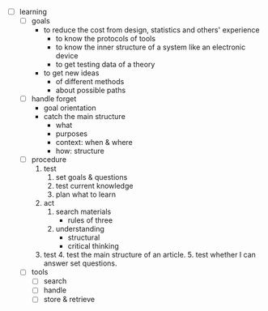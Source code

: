 - [ ] learning
	- [ ] goals
		- to reduce the cost from design, statistics and others' experience
			- to know the protocols of tools
			- to know the inner structure of a system like an electronic device
			- to get testing data of a theory
		- to get new ideas
			- of different methods
			- about possible paths
	- [ ] handle forget
		- goal orientation
		- catch the main structure
			- what
			- purposes
			- context: when & where
			- how: structure
	- [ ] procedure
		1. test
			1. set goals & questions
			2. test current knowledge
			3. plan what to learn
		2. act
			1. search materials
				- rules of three
			2. understanding
				- structural
				- critical thinking
		3. test
			4. test the main structure of an article.
			5. test whether I can answer set questions.
	- [ ] tools
		- [ ] search
		- [ ] handle
		- [ ] store & retrieve
	
<!--stackedit_data:
eyJoaXN0b3J5IjpbLTE3NjE2NzM3Ml19
-->